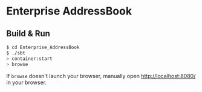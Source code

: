 # Enterprise AddressBook #

## Build & Run ##

```sh
$ cd Enterprise_AddressBook
$ ./sbt
> container:start
> browse
```

If `browse` doesn't launch your browser, manually open [http://localhost:8080/](http://localhost:8080/) in your browser.
